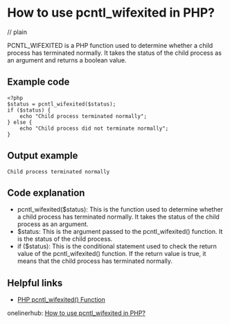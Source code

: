 # How to use pcntl_wifexited in PHP?
// plain

PCNTL_WIFEXITED is a PHP function used to determine whether a child process has terminated normally. It takes the status of the child process as an argument and returns a boolean value.

## Example code

```
<?php
$status = pcntl_wifexited($status);
if ($status) {
    echo "Child process terminated normally";
} else {
    echo "Child process did not terminate normally";
}
```

## Output example

```
Child process terminated normally
```

## Code explanation

- pcntl_wifexited($status): This is the function used to determine whether a child process has terminated normally. It takes the status of the child process as an argument.
- $status: This is the argument passed to the pcntl_wifexited() function. It is the status of the child process.
- if ($status): This is the conditional statement used to check the return value of the pcntl_wifexited() function. If the return value is true, it means that the child process has terminated normally.

## Helpful links
- [PHP pcntl_wifexited() Function](https://www.w3schools.com/php/func_pcntl_wifexited.asp)

onelinerhub: [How to use pcntl_wifexited in PHP?](https://onelinerhub.com/php-pcntl/how-to-use-pcntl_wifexited-in-php)